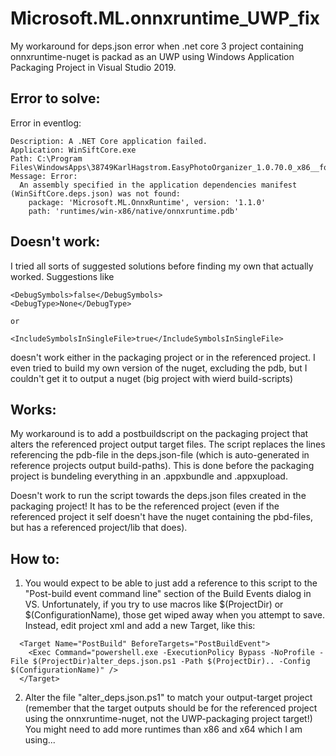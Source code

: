 # Microsoft.ML.onnxruntime_UWP_fix
My workaround for deps.json error when .net core 3 project containing onnxruntime-nuget is packad as an UWP using Windows Application Packaging Project in Visual Studio 2019.

## Error to solve:
Error in eventlog:
```
Description: A .NET Core application failed.
Application: WinSiftCore.exe
Path: C:\Program Files\WindowsApps\38749KarlHagstrom.EasyPhotoOrganizer_1.0.70.0_x86__fqsq6epnrsaem\WinSiftCore.exe
Message: Error:
  An assembly specified in the application dependencies manifest (WinSiftCore.deps.json) was not found:
    package: 'Microsoft.ML.OnnxRuntime', version: '1.1.0'
    path: 'runtimes/win-x86/native/onnxruntime.pdb'
```

## Doesn't work:
I tried all sorts of suggested solutions before finding my own that actually worked. 
Suggestions like 
```
<DebugSymbols>false</DebugSymbols>
<DebugType>None</DebugType>

or

<IncludeSymbolsInSingleFile>true</IncludeSymbolsInSingleFile>
```
doesn't work either in the packaging project or in the referenced project. I even tried to build my own version of the nuget, excluding the pdb, but I couldn't get it to output a nuget (big project with wierd build-scripts)

## Works:
My workaround is to add a postbuildscript on the packaging project that alters the referenced project output target files. The script replaces the lines referencing the pdb-file in the deps.json-file (which is auto-generated in reference projects output build-paths). This is done before the packaging project is bundeling everything in an .appxbundle and .appxupload.

Doesn't work to run the script towards the deps.json files created in the packaging project! It has to be the referenced project (even if the referenced project it self doesn't have the nuget containing the pbd-files, but has a referenced project/lib that does).

## How to: 
1. You would expect to be able to just add a reference to this script to the "Post-build event command line" section of the Build Events dialog in VS. Unfortunately, if you try to use macros like $(ProjectDir) or $(ConfigurationName), those get wiped away when you attempt to save. Instead, edit project xml and add a new Target, like this:

```
  <Target Name="PostBuild" BeforeTargets="PostBuildEvent">
    <Exec Command="powershell.exe -ExecutionPolicy Bypass -NoProfile -File $(ProjectDir)alter_deps.json.ps1 -Path $(ProjectDir).. -Config $(ConfigurationName)" />
  </Target>
```

2. Alter the file "alter_deps.json.ps1" to match your output-target project (remember that the target outputs should be for the referenced project using the onnxruntime-nuget, not the UWP-packaging project target!) 
You might need to add more runtimes than x86 and x64 which I am using...
